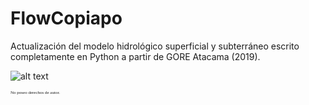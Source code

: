 # FlowCopiapo
 
Actualización del modelo hidrológico superficial y subterráneo escrito completamente en Python a partir de GORE Atacama (2019). 

![alt text](https://uc934c299f765aa369736d265fe7.previews.dropboxusercontent.com/p/thumb/AByZ-2LC4C7S9T9aztpeE7QwWbZTWaNRKsATrDxzDf3hlu87TcuHblJdHLm_MN8EJ7MXlAa6e4J2LVv35LjmLSiIaiSKI2Z3LiAJdaQvewSa9y8oUdNiy5NwjW14MnSf8XgiS29ACAthCXV7DviEUA8j-_jj3TGq4vmf6CNGZUyhah1BShkPBlRNc3X6WcETGwSjUHya5SJcFsarBKHo8opq-JuWz6iFuuVQ-8tdkI85cn9aqJqOBuIfr6uP2ZsybPTQNSccXZLoE67gqpJZpVpQ-Vtw4ubyb2y0ytj0suSBBMz6XfefroRoSZdYx1tNL4kTDnZJyLUYnBlBRic2N6XyCTzNxeISKaNWlnuW0lkHeQI7TlfzS_WOfPUxd1FNyU6r4N8VbdLIwNPKeLdkN-TXQIlV05DaMgdZo83QeDeaWtqiEG9lOtDnz2sBRvpQwaxZWpOY4exhfB_TQci-jV_2V9Ue9Rst_YM8ga9QQl7Z3Q/p.png)

<span style="font-family:Papyrus; font-size:.5em;">No poseo derechos de autor. </span>
